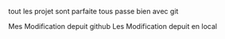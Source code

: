 tout les projet  sont parfaite
tous passe bien avec git

Mes Modification depuit github
Les Modification depuit en local
